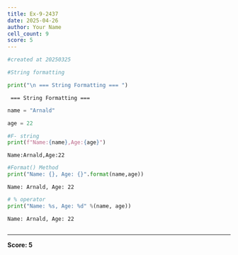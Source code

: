 ```yaml
---
title: Ex-9-2437
date: 2025-04-26
author: Your Name
cell_count: 9
score: 5
---
```


```python
#created at 20250325
```


```python
#String formatting
```


```python
print("\n === String Formatting === ")
```

    
     === String Formatting === 



```python
name = "Arnald"
```


```python
age = 22
```


```python
#F- string
print(f"Name:{name},Age:{age}")
```

    Name:Arnald,Age:22



```python
#Format() Method 
print("Name: {}, Age: {}".format(name,age))
```

    Name: Arnald, Age: 22



```python
# % operator
print("Name: %s, Age: %d" %(name, age))
```

    Name: Arnald, Age: 22



```python

```


---
**Score: 5**